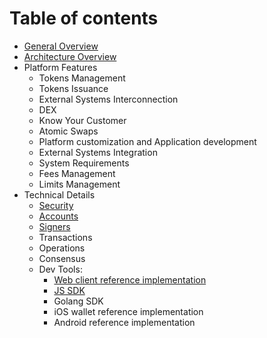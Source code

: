 # Table of contents

* [General Overview](README.md)
* [Architecture Overview](architecture.md)
* Platform Features
    * Tokens Management
    * Tokens Issuance
    * External Systems Interconnection
    * DEX
    * Know Your Customer
    * Atomic Swaps
    * Platform customization and Application development
    * External Systems Integration
    * System Requirements
    * Fees Management
    * Limits Management
* Technical Details
    * [Security](tech/security.md)
    * [Accounts](tech/accounts.md)
    * [Signers](tech/signers.md)
    * Transactions
    * Operations
    * Consensus
    * Dev Tools:
        * [Web client reference implementation](https://github.com/tokend/client-scaffold)
        * [JS SDK](https://github.com/tokend/js-sdk)
        * Golang SDK
        * iOS wallet reference implementation
        * Android reference implementation